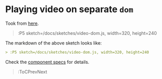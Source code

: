 # Playing video on separate `dom`

Took from [here](https://p5js.org/reference/#/p5/createVideo).

> :P5 sketch=/docs/sketches/video-dom.js, width=320, height=240

The markdown of the above sketch looks like:

```md
> :P5 sketch=/docs/sketches/video-dom.js, width=320, height=240
```

Check the [component specs](/docs/snippets/component) for details.

> :ToCPrevNext